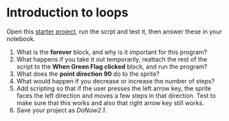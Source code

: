# Introduction to loops

Open this [starter project](http://snap.berkeley.edu/snapsource/snap.html#present:Username=whuangpha&ProjectName=160205%20Do%20Now%20User%20Input), run the scrpt and test it, then answer these in your notebook.

1. What is the **forever** block, and why is it important for this program?
2. What happens if you take it out temporarily, reattach the rest of the script to the **When Green Flag clicked** block, and run the program?
3. What does the **point direction 90** do to the sprite?
4. What would happen if you decrease or increase the number of steps?
5. Add scripting so that if the user presses the left arrow key, the sprite faces the left direction and moves a few steps in that direction. Test to make sure that this works and also that right arrow key still works.
6. Save your project as _DoNow2.1_.
